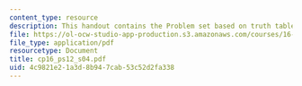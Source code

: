 ```yaml
---
content_type: resource
description: This handout contains the Problem set based on truth tables and K-Maps.
file: https://ol-ocw-studio-app-production.s3.amazonaws.com/courses/16-01-unified-engineering-i-ii-iii-iv-fall-2005-spring-2006/4c9821e21a3d8b947cab53c52d2fa338_cp16_ps12_s04.pdf
file_type: application/pdf
resourcetype: Document
title: cp16_ps12_s04.pdf
uid: 4c9821e2-1a3d-8b94-7cab-53c52d2fa338
---
```

